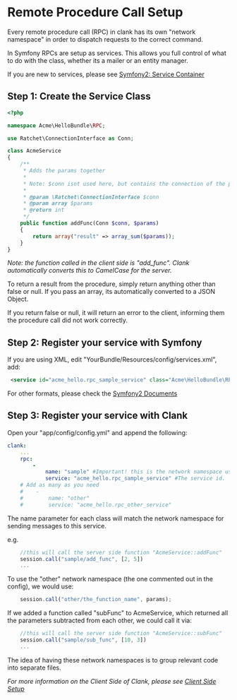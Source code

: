# Remote Procedure Call Setup

Every remote procedure call (RPC) in clank has its own "network namespace" in order to dispatch requests to the correct command.

In Symfony RPCs are setup as services. This allows you full control of what to do with the class, whether its a mailer or an entity manager.

If you are new to services, please see [Symfony2: Service Container](http://symfony.com/doc/master/book/service_container.html)

## Step 1: Create the Service Class

```php
<?php

namespace Acme\HelloBundle\RPC;

use Ratchet\ConnectionInterface as Conn;

class AcmeService
{
    /**
     * Adds the params together
     *
     * Note: $conn isnt used here, but contains the connection of the person making this request.
     *
     * @param \Ratchet\ConnectionInterface $conn
     * @param array $params
     * @return int
     */
    public function addFunc(Conn $conn, $params)
    {
        return array("result" => array_sum($params));
    }
}
```

_Note: the function called in the client side is "add_func". Clank automatically converts this to CamelCase for the server._

To return a result from the procedure, simply return anything other than false or null. If you pass an array, its automatically converted to a JSON Object.

If you return false or null, it will return an error to the client, informing them the procedure call did not work correctly.

## Step 2: Register your service with Symfony

If you are using XML, edit "YourBundle/Resources/config/services.xml", add:

```xml
 <service id="acme_hello.rpc_sample_service" class="Acme\HelloBundle\RPC\AcmeService" />
 ```

For other formats, please check the [Symfony2 Documents](http://symfony.com/doc/master/book/service_container.html)

## Step 3: Register your service with Clank

Open your "app/config/config.yml" and append the following:

```yaml
clank:
    ...
    rpc:
        -
            name: "sample" #Important! this is the network namespace used to match calls to this service!
            service: "acme_hello.rpc_sample_service" #The service id.
    # Add as many as you need
    #    -
    #        name: "other"
    #        service: "acme_hello.rpc_other_service"
```

The name parameter for each class will match the network namespace for sending messages to this service.

e.g.

```javascript
    //this will call the server side function "AcmeService::addFunc"
    session.call("sample/add_func", [2, 5])
    ...
```

To use the "other" network namespace (the one commented out in the config), we would use:

```javascript
    session.call("other/the_function_name", params);
```

If we added a function called "subFunc" to AcmeService, which returned all the parameters subtracted from each other, we could call it via:

```javascript
    //this will call the server side function "AcmeService::subFunc"
    session.call("sample/sub_func", [10, 3])
    ...
```

The idea of having these network namespaces is to group relevant code into separate files.

_For more information on the Client Side of Clank, please see [Client Side Setup](ClientSetup.md)_
